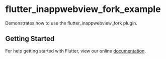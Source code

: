 # flutter_inappwebview_fork_example

Demonstrates how to use the flutter_inappwebview_fork plugin.

## Getting Started

For help getting started with Flutter, view our online
[documentation](https://flutter.io/).
